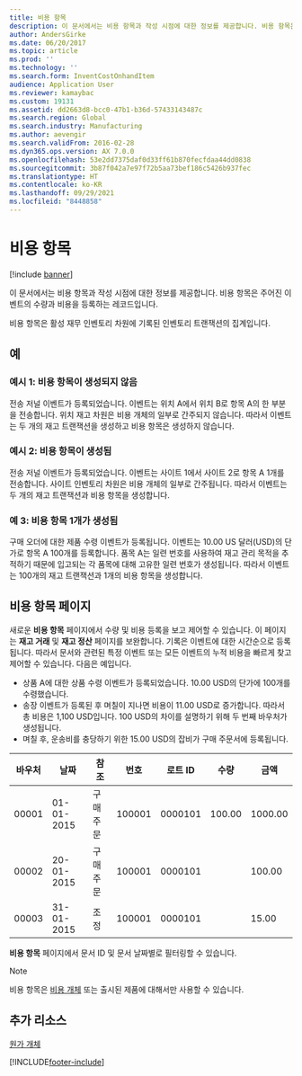 ```yaml
---
title: 비용 항목
description: 이 문서에서는 비용 항목과 작성 시점에 대한 정보를 제공합니다. 비용 항목은 주어진 이벤트의 수량과 비용을 등록하는 레코드입니다.
author: AndersGirke
ms.date: 06/20/2017
ms.topic: article
ms.prod: ''
ms.technology: ''
ms.search.form: InventCostOnhandItem
audience: Application User
ms.reviewer: kamaybac
ms.custom: 19131
ms.assetid: dd2663d8-bcc0-47b1-b36d-57433143487c
ms.search.region: Global
ms.search.industry: Manufacturing
ms.author: aevengir
ms.search.validFrom: 2016-02-28
ms.dyn365.ops.version: AX 7.0.0
ms.openlocfilehash: 53e2dd7375daf0d33ff61b870fecfdaa44dd0838
ms.sourcegitcommit: 3b87f042a7e97f72b5aa73bef186c5426b937fec
ms.translationtype: HT
ms.contentlocale: ko-KR
ms.lasthandoff: 09/29/2021
ms.locfileid: "8448858"
---
```

# <a name="cost-entries"></a>비용 항목

[!include [banner](../includes/banner.md)]

이 문서에서는 비용 항목과 작성 시점에 대한 정보를 제공합니다. 비용 항목은 주어진 이벤트의 수량과 비용을 등록하는 레코드입니다.

비용 항목은 활성 재무 인벤토리 차원에 기록된 인벤토리 트랜잭션의 집계입니다.

## <a name="examples"></a>예
### <a name="example-1-no-cost-entries-are-created"></a>예시 1: 비용 항목이 생성되지 않음

전송 저널 이벤트가 등록되었습니다. 이벤트는 위치 A에서 위치 B로 항목 A의 한 부분을 전송합니다. 위치 재고 차원은 비용 개체의 일부로 간주되지 않습니다. 따라서 이벤트는 두 개의 재고 트랜잭션을 생성하고 비용 항목은 생성하지 않습니다.

### <a name="example-2-cost-entries-are-created"></a>예시 2: 비용 항목이 생성됨

전송 저널 이벤트가 등록되었습니다. 이벤트는 사이트 1에서 사이트 2로 항목 A 1개를 전송합니다. 사이트 인벤토리 차원은 비용 개체의 일부로 간주됩니다. 따라서 이벤트는 두 개의 재고 트랜잭션과 비용 항목을 생성합니다.

### <a name="example-3-one-cost-entry-is-created"></a>예 3: 비용 항목 1개가 생성됨

구매 오더에 대한 제품 수령 이벤트가 등록됩니다. 이벤트는 10.00 US 달러(USD)의 단가로 항목 A 100개를 등록합니다. 품목 A는 일련 번호를 사용하여 재고 관리 목적을 추적하기 때문에 입고되는 각 품목에 대해 고유한 일련 번호가 생성됩니다. 따라서 이벤트는 100개의 재고 트랜잭션과 1개의 비용 항목을 생성합니다.

## <a name="cost-entries-page"></a>비용 항목 페이지
새로운 **비용 항목** 페이지에서 수량 및 비용 등록을 보고 제어할 수 있습니다. 이 페이지는 **재고 거래** 및 **재고 정산** 페이지를 보완합니다. 기록은 이벤트에 대한 시간순으로 등록됩니다. 따라서 문서와 관련된 특정 이벤트 또는 모든 이벤트의 누적 비용을 빠르게 찾고 제어할 수 있습니다. 다음은 예입니다.

-   상품 A에 대한 상품 수령 이벤트가 등록되었습니다. 10.00 USD의 단가에 100개를 수령했습니다.
-   송장 이벤트가 등록된 후 며칠이 지나면 비용이 11.00 USD로 증가합니다. 따라서 총 비용은 1,100 USD입니다. 100 USD의 차이를 설명하기 위해 두 번째 바우처가 생성됩니다.
-   며칠 후, 운송비를 충당하기 위한 15.00 USD의 잡비가 구매 주문서에 등록됩니다.

| 바우처 | 날짜       | 참조      | 번호 | 로트 ID  | 수량 | 금액  |
|---------|------------|----------------|--------|---------|---------------|----|
| 00001   | 01-01-2015 | 구매 주문 | 100001 | 0000101 | 100.00   | 1000.00 |
| 00002   | 20-01-2015 | 구매 주문 | 100001 | 0000101 |          | 100.00  |
| 00003   | 31-01-2015 | 조정     | 100001 | 0000101 |          | 15.00   |

**비용 항목** 페이지에서 문서 ID 및 문서 날짜별로 필터링할 수 있습니다. 

> [!NOTE]
> 비용 항목은 [비용 개체](cost-object.md) 또는 출시된 제품에 대해서만 사용할 수 있습니다.

## <a name="additional-resources"></a>추가 리소스

[원가 개체](cost-object.md)





[!INCLUDE[footer-include](../../includes/footer-banner.md)]